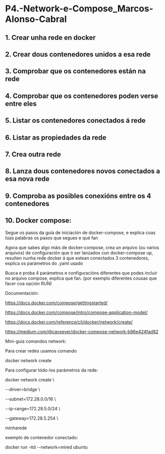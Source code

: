 # P4.-Network-e-Compose_Marcos-Alonso-Cabral
## 1. Crear unha rede en docker

## 2. Crear dous contenedores unidos a esa rede

## 3. Comprobar que os contenedores están na rede

## 4. Comprobar que os contenedores poden verse entre eles

## 5. Listar os contenedores conectados á rede

## 6. Listar as propiedades da rede

## 7. Crea outra rede

## 8. Lanza dous contenedores novos conectados a esa nova rede

## 9. Comproba as posibles conexións entre os 4 contenedores

## 10. Docker compose:

Segue os pasos da guía de iniciación de docker-compose, e explica coas túas palabras os pasos que segues e qué fan

Agora que sabes algo máis de docker-compose, crea un arquivo (ou varios arquivos) de configuración que ó ser lanzados cun docker-compose up, resulten nunha rede docker á que estean conectados 3 contenedores, explica os parámetros do .yaml usado

Busca e proba 4 parámetros e configuracións diferentes que podes incluir no arquivo compose, explica qué fan. (por exemplo diferentes cousas que facer coa opción RUN)



Documentación:

 

https://docs.docker.com/compose/gettingstarted/

https://docs.docker.com/compose/intro/compose-application-model/

https://docs.docker.com/reference/cli/docker/network/create/

https://medium.com/@caysever/docker-compose-network-b86e424fad82

 

Mini-guía comandos network:

Para crear redes usamos comando

docker network create

 

Para configurar tódo-los parámetros da rede:

docker network create \

  --driver=bridge \

  --subnet=172.28.0.0/16 \

  --ip-range=172.28.5.0/24 \

  --gateway=172.28.5.254 \

  minharede

 

exemplo de contenedor conectado:

docker run -itd --network=mired ubuntu

